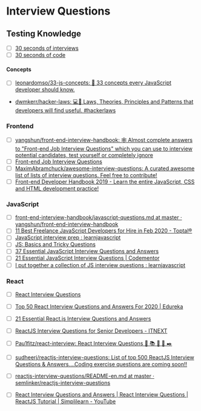 # Interview Questions

## Testing Knowledge

* [ ] [30 seconds of interviews](https://30secondsofinterviews.org/)
* [ ] [30 seconds of code](https://www.30secondsofcode.org/)

#### Concepts

* [ ] [leonardomso/33-js-concepts: 📜 33 concepts every JavaScript developer should know.](https://github.com/leonardomso/33-js-concepts)
* [dwmkerr/hacker-laws: 💻📖 Laws, Theories, Principles and Patterns that developers will find useful. #hackerlaws](https://github.com/dwmkerr/hacker-laws)

### Frontend

* [ ] [yangshun/front-end-interview-handbook: 🕸 Almost complete answers to "Front-end Job Interview Questions" which you can use to interview potential candidates, test yourself or completely ignore](https://github.com/yangshun/front-end-interview-handbook)
* [ ] [Front-end Job Interview Questions](https://h5bp.org/Front-end-Developer-Interview-Questions/)
* [ ] [MaximAbramchuck/awesome-interview-questions: A curated awesome list of lists of interview questions. Feel free to contribute!](https://github.com/MaximAbramchuck/awesome-interview-questions)
* [ ] [Front-end Developer Handbook 2019 - Learn the entire JavaScript, CSS and HTML development practice!](https://frontendmasters.com/books/front-end-handbook/2019/#3.8)

### JavaScript

* [ ] [front-end-interview-handbook/javascript-questions.md at master · yangshun/front-end-interview-handbook](https://github.com/yangshun/front-end-interview-handbook/blob/master/questions/javascript-questions.md)
* [ ] [11 Best Freelance JavaScript Developers for Hire in Feb 2020 - Toptal®](https://www.toptal.com/javascript#hiring-guide)
* [ ] [JavaScript interview prep : learnjavascript](https://old.reddit.com/r/learnjavascript/comments/cdg4ty/javascript_interview_prep/)
* [ ] [JS: Basics and Tricky Questions](http://www.thatjsdude.com/interview/js2.html)
* [ ] [37 Essential JavaScript Interview Questions and Answers](https://www.toptal.com/javascript/interview-questions)
* [ ] [21 Essential JavaScript Interview Questions | Codementor](https://www.codementor.io/@nihantanu/21-essential-javascript-tech-interview-practice-questions-answers-du107p62z)
* [ ] [I put together a collection of JS interview questions : learnjavascript](https://old.reddit.com/r/learnjavascript/comments/aizv4c/i_put_together_a_collection_of_js_interview/)

### React

* [ ] [React Interview Questions](https://tylermcginnis.com/react-interview-questions/)
* [ ] [Top 50 React Interview Questions and Answers For 2020 | Edureka](https://www.edureka.co/blog/interview-questions/react-interview-questions/)
* [ ] [21 Essential React.js Interview Questions and Answers](https://www.toptal.com/react/interview-questions)
* [ ] [ReactJS Interview Questions for Senior Developers - ITNEXT](https://itnext.io/reactjs-interview-questions-for-senior-developers-64618f6a0aca)
* [ ] [Pau1fitz/react-interview: React Interview Questions 📙 📚 📖 🔎 ✒️](https://github.com/Pau1fitz/react-interview)
* [ ] [sudheerj/reactjs-interview-questions: List of top 500 ReactJS Interview Questions & Answers....Coding exercise questions are coming soon!!](https://github.com/sudheerj/reactjs-interview-questions)
* [ ] [reactjs-interview-questions/README-en.md at master · semlinker/reactjs-interview-questions](https://github.com/semlinker/reactjs-interview-questions/blob/master/README-en.md)
* [ ] [React Interview Questions and Answers | React Interview Questions | ReactJS Tutorial | Simplilearn - YouTube](https://www.youtube.com/watch?v=-dS9pvGqlX8)

